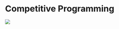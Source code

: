 # Competitive Programming

<img src="https://media.geeksforgeeks.org/wp-content/cdn-uploads/Competitive-Programming.jpg">

